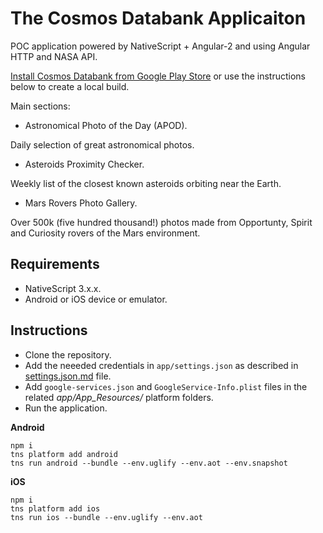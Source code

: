 # The Cosmos Databank Applicaiton
POC application powered by NativeScript + Angular-2 and using Angular HTTP and NASA API.

[Install Cosmos Databank from Google Play Store](https://play.google.com/store/apps/details?id=org.nativescript.curiosity&hl=bg) or use the instructions below to create a local build.

Main sections:

- Astronomical Photo of the Day (APOD).

Daily selection of great astronomical photos.

- Asteroids Proximity Checker.

Weekly list of the closest known asteroids orbiting near the Earth.

- Mars Rovers Photo Gallery.

Over 500k (five hundred thousand!) photos made from Opportunty, Spirit and Curiosity rovers of the Mars environment.

## Requirements
- NativeScript 3.x.x.
- Android or iOS device or emulator.

## Instructions
- Clone the repository.
- Add the neeeded credentials in `app/settings.json` as described in [settings.json.md](./settings.json.md) file.
- Add `google-services.json` and `GoogleService-Info.plist` files in the related _app/App_Resources/_ platform folders.
- Run the application.

**Android**
```
npm i
tns platform add android
tns run android --bundle --env.uglify --env.aot --env.snapshot
```

**iOS**
```
npm i
tns platform add ios
tns run ios --bundle --env.uglify --env.aot 
```